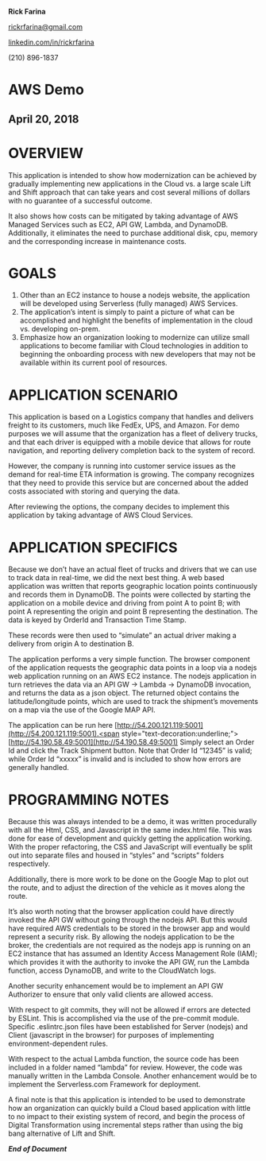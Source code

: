 


**Rick Farina**

rickrfarina@gmail.com

[linkedin.com/in/rickrfarina](https://www.linkedin.com/in/rickrfarina?lipi=urn%3Ali%3Apage%3Ad_flagship3_profile_view_base_contact_details%3BDK6XjO57TJKU1Q62vK50Hg%3D%3D)

(210) 896-1837


# AWS Demo


## **April 20, 2018**


# OVERVIEW

This application is intended to show how modernization can be achieved by gradually implementing new applications in the Cloud vs. a large scale Lift and Shift approach that can take years and cost several millions of dollars with no guarantee of a successful outcome.

It also shows how costs can be mitigated by taking advantage of AWS Managed Services such as EC2, API GW, Lambda, and DynamoDB. Additionally, it eliminates the need to purchase additional disk, cpu, memory and the corresponding increase in maintenance costs.


# GOALS



1. Other than an EC2 instance to house a nodejs website, the application will be developed using Serverless (fully managed) AWS Services. 
2. The application’s intent is simply to paint a picture of what can be accomplished and highlight the benefits of implementation in the cloud vs. developing on-prem.
3. Emphasize how an organization looking to modernize can utilize small applications to become familiar with Cloud technologies in addition to beginning the onboarding process with new developers that may not be available within its current pool of resources.


# APPLICATION SCENARIO

This application is based on a Logistics company that handles and delivers freight to its customers, much like FedEx, UPS, and Amazon. For demo purposes we will assume that the organization has a fleet of delivery trucks, and that each driver is equipped with a mobile device that allows for route navigation, and reporting delivery completion back to the system of record. 

However, the company is running into customer service issues as the demand for real-time ETA information is growing. The company recognizes that they need to provide this service but are concerned about the added costs associated with storing and querying the data. 

After reviewing the options, the company decides to implement this application by taking advantage of AWS Cloud Services.


# APPLICATION SPECIFICS

Because we don’t have an actual fleet of trucks and drivers that we can use to track data in real-time, we did the next best thing. A web based application was written that reports geographic location points continuously and records them in DynamoDB. The points were collected by starting the application on a mobile device and driving from point A to point B; with point A representing the origin and point B representing the destination. The data is keyed by OrderId and Transaction Time Stamp.

These records were then used to “simulate” an actual driver making a delivery from origin A to destination B. 

The application performs a very simple function. The browser component of the application requests the geographic data points in a loop via a nodejs web application running on an AWS EC2 instance. The nodejs application in turn retrieves the data via an API GW → Lambda → DynamoDB invocation, and returns the data as a json object. The returned object contains the latitude/longitude points, which are used to track the shipment’s movements on a map via the use of the Google MAP API.

The application can be run here [http://54.200.121.119:5001](http://54.200.121.119:5001).<span style="text-decoration:underline;"> [http://54.190.58.49:5001](http://54.190.58.49:5001) </span>Simply select an Order Id and click the Track Shipment button. Note that Order Id “12345” is valid; while Order Id “xxxxx” is invalid and is included to show how errors are generally handled. 


# PROGRAMMING NOTES

Because this was always intended to be a demo, it was written procedurally with all the Html, CSS, and Javascript in the same index.html file. This was done for ease of development and quickly getting the application working. With the proper refactoring, the CSS and JavaScript will eventually be split out into separate files and housed in “styles” and “scripts” folders respectively. 

Additionally, there is more work to be done on the Google Map to plot out the route, and to adjust the direction of the vehicle as it moves along the route.

It’s also worth noting that the browser application could have directly invoked the API GW without going through the nodejs API. But this would have required AWS credentials to be stored in the browser app and would represent a security risk. By allowing the nodejs application to be the broker, the credentials are not required as the nodejs app is running on an EC2 instance that has assumed an Identity Access Management Role (IAM); which provides it with the authority to invoke the API GW, run the Lambda function, access DynamoDB, and write to the CloudWatch logs. 

Another security enhancement would be to implement an API GW Authorizer to ensure that only valid clients are allowed access. 

With respect to git commits, they will not be allowed if errors are detected by ESLint. This is accomplished via the use of the pre-commit module. Specific .eslintrc.json files have been established for Server (nodejs) and Client (javascript in the browser) for purposes of implementing environment-dependent rules.

With respect to the actual Lambda function, the source code has been included in a folder named “lambda” for review. However, the code was manually written in the Lambda Console. Another enhancement would be to implement the Serverless.com Framework for deployment. 

A final note is that this application is intended to be used to demonstrate how an organization can quickly build a Cloud based application with little to no impact to their existing system of record, and begin the process of Digital Transformation using incremental steps rather than using the big bang alternative of Lift and Shift.

**_End of Document_**
